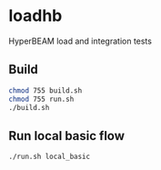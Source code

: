 loadhb
=====

HyperBEAM load and integration tests

Build
-----

```sh
chmod 755 build.sh
chmod 755 run.sh
./build.sh
```


Run local basic flow
-----

```sh
./run.sh local_basic
```